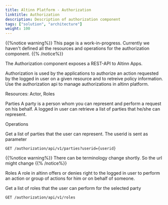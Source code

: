 ```yaml
---
title: Altinn Platform - Authorization
linktitle: Authorization
description: Description of authorization component
tags: ["solution", "architecture"]
weight: 100
---
```


{{%notice warning%}}
This page is a work-in-progress. Currently we haven't defined all the resources and operations for the authorization component.
{{% /notice%}}

The Authorization component exposes a REST-API to Altinn Apps.

Authorization is used by the applications to authorize an action requested by the logged in user on a given resource and to retreive policy information. Use the authorization api to manage authorizations in altinn platform.

Resources: Actor, Roles

Parties
A party is a person whom  you can represent and perform a request on his behalf. A logged in user can retrieve a list of parties that he/she can represent.

Operations

Get a list of parties that the user can represent. The userid is sent as parameter

```http
GET /authorization/api/v1/parties?userid={userid}
```

{{%notice warning%}}
There can be terminology change shortly. So the url might change
{{% /notice%}}

Roles
A role in altinn offers or denies right to the logged in user to perform an action or group of actions for him or on behalf of someone. 

Get a list of roles that the user can perform for the selected party

```http
GET /authorization/api/v1/roles
```